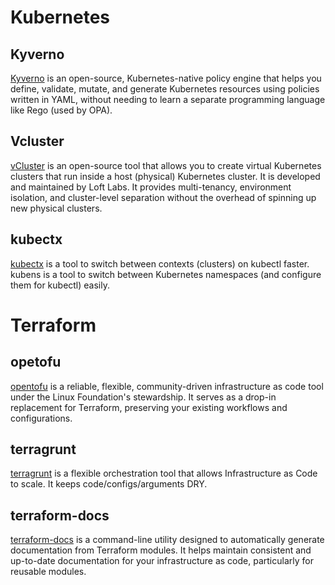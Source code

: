 # Kubernetes

## Kyverno
[Kyverno](https://kyverno.io/docs/introduction/) is an open-source, Kubernetes-native policy engine that helps you define, validate, mutate, and generate Kubernetes resources using policies written in YAML, without needing to learn a separate programming language like Rego (used by OPA).

## Vcluster
[vCluster](https://www.vcluster.com/docs?_gl=1*jjn6ff*_gcl_au*Mjk3MzA0NzQ1LjE3NTE2MjkxNDc.*_ga*NTgwMDI4MzI0LjE3NTE2MjkxNDg.*_ga_4RQQZ3WGE9*czE3NTE4ODcwMzQkbzMkZzEkdDE3NTE4ODcxODIkajU0JGwwJGgxOTQ1Nzk5MzY1) is an open-source tool that allows you to create virtual Kubernetes clusters that run inside a host (physical) Kubernetes cluster.
It is developed and maintained by Loft Labs. It provides multi-tenancy, environment isolation, and cluster-level separation without the overhead of spinning up new physical clusters. 

## kubectx
[kubectx](https://github.com/ahmetb/kubectx) is a tool to switch between contexts (clusters) on kubectl faster. kubens is a tool to switch between Kubernetes namespaces (and configure them for kubectl) easily.


# Terraform

## opetofu
[opentofu](https://opentofu.org/) is a reliable, flexible, community-driven infrastructure as code tool under the Linux Foundation's stewardship. It serves as a drop-in replacement for Terraform, preserving your existing workflows and configurations.

## terragrunt
[terragrunt](https://terragrunt.gruntwork.io/) is a flexible orchestration tool that allows Infrastructure as Code to scale. It keeps code/configs/arguments DRY.

## terraform-docs
[terraform-docs](https://terraform-docs.io/user-guide/introduction/) is a command-line utility designed to automatically generate documentation from Terraform modules. It helps maintain consistent and up-to-date documentation for your infrastructure as code, particularly for reusable modules. 
